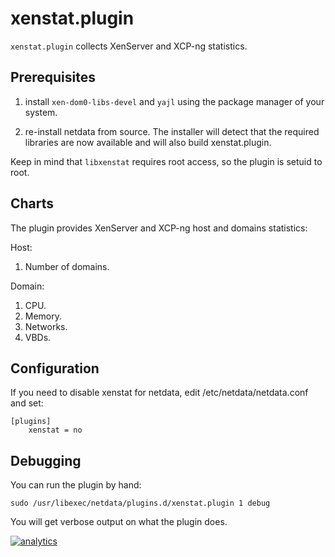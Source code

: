 # xenstat.plugin

`xenstat.plugin` collects XenServer and XCP-ng statistics.

## Prerequisites

1. install `xen-dom0-libs-devel` and `yajl` using the package manager of your system.

2. re-install netdata from source. The installer will detect that the required libraries are now available and will also build xenstat.plugin.

Keep in mind that `libxenstat` requires root access, so the plugin is setuid to root.

## Charts

The plugin provides XenServer and XCP-ng host and domains statistics:

Host:
1. Number of domains.

Domain:
1. CPU.
2. Memory.
3. Networks.
4. VBDs.

## Configuration

If you need to disable xenstat for netdata, edit /etc/netdata/netdata.conf and set:

```
[plugins]
    xenstat = no
```

## Debugging

You can run the plugin by hand:

```
sudo /usr/libexec/netdata/plugins.d/xenstat.plugin 1 debug
```

You will get verbose output on what the plugin does.

[![analytics](https://www.google-analytics.com/collect?v=1&aip=1&t=pageview&_s=1&ds=github&dr=https%3A%2F%2Fgithub.com%2Fnetdata%2Fnetdata&dl=https%3A%2F%2Fmy-netdata.io%2Fgithub%2Fcollectors%2Fnfacct.plugin%2FREADME&_u=MAC~&cid=5792dfd7-8dc4-476b-af31-da2fdb9f93d2&tid=UA-64295674-3)]()
